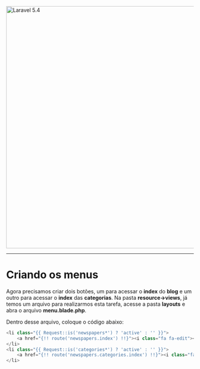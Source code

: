 <img src="http://i.imgur.com/TIlFmyE.png" alt="Laravel 5.4" width="650px">

<hr>

# Criando os menus

Agora precisamos criar dois botões, um para acessar o **index** do **blog** e um outro para acessar o **index** das **categorias**. Na pasta **resource->views**, já temos um arquivo para realizarmos esta tarefa, acesse a pasta **layouts** e abra o arquivo **menu.blade.php**.

Dentro desse arquivo, coloque o código abaixo:

```PHP
<li class="{{ Request::is('newspapers*') ? 'active' : '' }}">
    <a href="{!! route('newspapers.index') !!}"><i class="fa fa-edit"></i><span>Blog</span></a>
</li>
<li class="{{ Request::is('categories*') ? 'active' : '' }}">
    <a href="{!! route('newspapers.categories.index') !!}"><i class="fa fa-edit"></i><span>Categoria</span></a>
</li>
```

